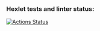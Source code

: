 ### Hexlet tests and linter status:
[![Actions Status](https://github.com/cfyz7/frontend-project-11/workflows/hexlet-check/badge.svg)](https://github.com/cfyz7/frontend-project-11/actions)